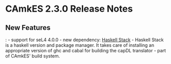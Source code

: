 # CAmkES 2.3.0 Release Notes


## New Features


:   -   support for seL4 4.0.0
    -   new dependency: [Haskell Stack](http://haskellstack.org)
        -   Haskell Stack is a haskell version and package manager. It
            takes care of installing an appropriate version of ghc and
            cabal for building the capDL translator - part of CAmkES'
            build system.


